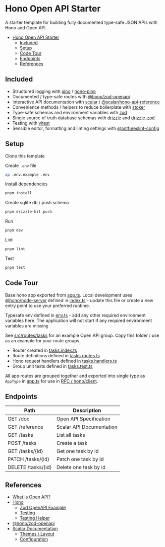 # Hono Open API Starter

A starter template for building fully documented type-safe JSON APIs with Hono and Open API.

- [Hono Open API Starter](#hono-open-api-starter)
  - [Included](#included)
  - [Setup](#setup)
  - [Code Tour](#code-tour)
  - [Endpoints](#endpoints)
  - [References](#references)

## Included

- Structured logging with [pino](https://getpino.io/) / [hono-pino](https://www.npmjs.com/package/hono-pino)
- Documented / type-safe routes with [@hono/zod-openapi](https://github.com/honojs/middleware/tree/main/packages/zod-openapi)
- Interactive API documentation with [scalar](https://scalar.com/#api-docs) / [@scalar/hono-api-reference](https://github.com/scalar/scalar/tree/main/packages/hono-api-reference)
- Convenience methods / helpers to reduce boilerplate with [stoker](https://www.npmjs.com/package/stoker)
- Type-safe schemas and environment variables with [zod](https://zod.dev/)
- Single source of truth database schemas with [drizzle](https://orm.drizzle.team/docs/overview) and [drizzle-zod](https://orm.drizzle.team/docs/zod)
- Testing with [vitest](https://vitest.dev/)
- Sensible editor, formatting and linting settings with [@antfu/eslint-config](https://github.com/antfu/eslint-config)

## Setup

Clone this template

Create `.env` file

```sh
cp .env.example .env
```

Install dependencies

```sh
pnpm install
```

Create sqlite db / push schema

```sh
pnpm drizzle-kit push
```

Run

```sh
pnpm dev
```

Lint

```sh
pnpm lint
```

Test

```sh
pnpm test
```

## Code Tour

Base hono app exported from [app.ts](./src/app.ts). Local development uses [@hono/node-server](https://hono.dev/docs/getting-started/nodejs) defined in [index.ts](./src/index.ts) - update this file or create a new entry point to use your preferred runtime.

Typesafe env defined in [env.ts](./src/env.ts) - add any other required environment variables here. The application will not start if any required environment variables are missing

See [src/routes/tasks](./src/routes/tasks/) for an example Open API group. Copy this folder / use as an example for your route groups.

- Router created in [tasks.index.ts](./src/routes/tasks/tasks.index.ts)
- Route definitions defined in [tasks.routes.ts](./src/routes/tasks/tasks.routes.ts)
- Hono request handlers defined in [tasks.handlers.ts](./src/routes/tasks/tasks.handlers.ts)
- Group unit tests defined in [tasks.test.ts](./src/routes/tasks/tasks.test.ts)

All app routes are grouped together and exported into single type as `AppType` in [app.ts](./src/app.ts) for use in [RPC / hono/client](https://hono.dev/docs/guides/rpc).

## Endpoints

| Path               | Description              |
| ------------------ | ------------------------ |
| GET /doc           | Open API Specification   |
| GET /reference     | Scalar API Documentation |
| GET /tasks         | List all tasks           |
| POST /tasks        | Create a task            |
| GET /tasks/{id}    | Get one task by id       |
| PATCH /tasks/{id}  | Patch one task by id     |
| DELETE /tasks/{id} | Delete one task by id    |

## References

- [What is Open API?](https://swagger.io/docs/specification/v3_0/about/)
- [Hono](https://hono.dev/)
  - [Zod OpenAPI Example](https://hono.dev/examples/zod-openapi)
  - [Testing](https://hono.dev/docs/guides/testing)
  - [Testing Helper](https://hono.dev/docs/helpers/testing)
- [@hono/zod-openapi](https://github.com/honojs/middleware/tree/main/packages/zod-openapi)
- [Scalar Documentation](https://github.com/scalar/scalar/tree/main/?tab=readme-ov-file#documentation)
  - [Themes / Layout](https://github.com/scalar/scalar/blob/main/documentation/themes.md)
  - [Configuration](https://github.com/scalar/scalar/blob/main/documentation/configuration.md)
